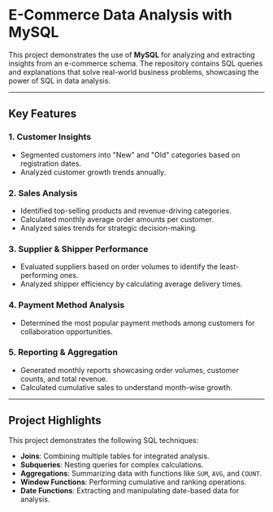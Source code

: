 # E-Commerce Data Analysis with MySQL  

This project demonstrates the use of **MySQL** for analyzing and extracting insights from an e-commerce schema. The repository contains SQL queries and explanations that solve real-world business problems, showcasing the power of SQL in data analysis.  

---

## Key Features  

### 1. Customer Insights  
- Segmented customers into "New" and "Old" categories based on registration dates.  
- Analyzed customer growth trends annually.  

### 2. Sales Analysis  
- Identified top-selling products and revenue-driving categories.  
- Calculated monthly average order amounts per customer.  
- Analyzed sales trends for strategic decision-making.  

### 3. Supplier & Shipper Performance  
- Evaluated suppliers based on order volumes to identify the least-performing ones.  
- Analyzed shipper efficiency by calculating average delivery times.  

### 4. Payment Method Analysis  
- Determined the most popular payment methods among customers for collaboration opportunities.  

### 5. Reporting & Aggregation  
- Generated monthly reports showcasing order volumes, customer counts, and total revenue.  
- Calculated cumulative sales to understand month-wise growth.  

---

## Project Highlights  

This project demonstrates the following SQL techniques:  

- **Joins**: Combining multiple tables for integrated analysis.  
- **Subqueries**: Nesting queries for complex calculations.  
- **Aggregations**: Summarizing data with functions like `SUM`, `AVG`, and `COUNT`.  
- **Window Functions**: Performing cumulative and ranking operations.  
- **Date Functions**: Extracting and manipulating date-based data for analysis.  
